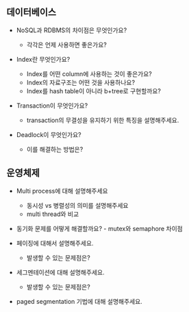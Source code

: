 ## 데이터베이스

- NoSQL과 RDBMS의 차이점은 무엇인가요?

  - 각각은 언제 사용하면 좋은가요?

- Index란 무엇인가요?

  - Index를 어떤 column에 사용하는 것이 좋은가요?
  - Index의 자료구조는 어떤 것을 사용하나요?
  - Index를 hash table이 아니라 b+tree로 구현할까요?

- Transaction이 무엇인가요?

  - transaction의 무결성을 유지하기 위한 특징을 설명해주세요.

- Deadlock이 무엇인가요?
  - 이를 해결하는 방법은?

## 운영체제

- Multi process에 대해 설명해주세요

  - 동시성 vs 병렬성의 의미를 설명해주세요
  - multi thread와 비교

- 동기화 문제를 어떻게 해결할까요? - mutex와 semaphore 차이점
- 페이징에 대해서 설명해주세요.

  - 발생할 수 있는 문제점은?

- 세그멘테이션에 대해 설명해주세요.

  - 발생할 수 있는 문제점은?

- paged segmentation 기법에 대해 설명해주세요.
